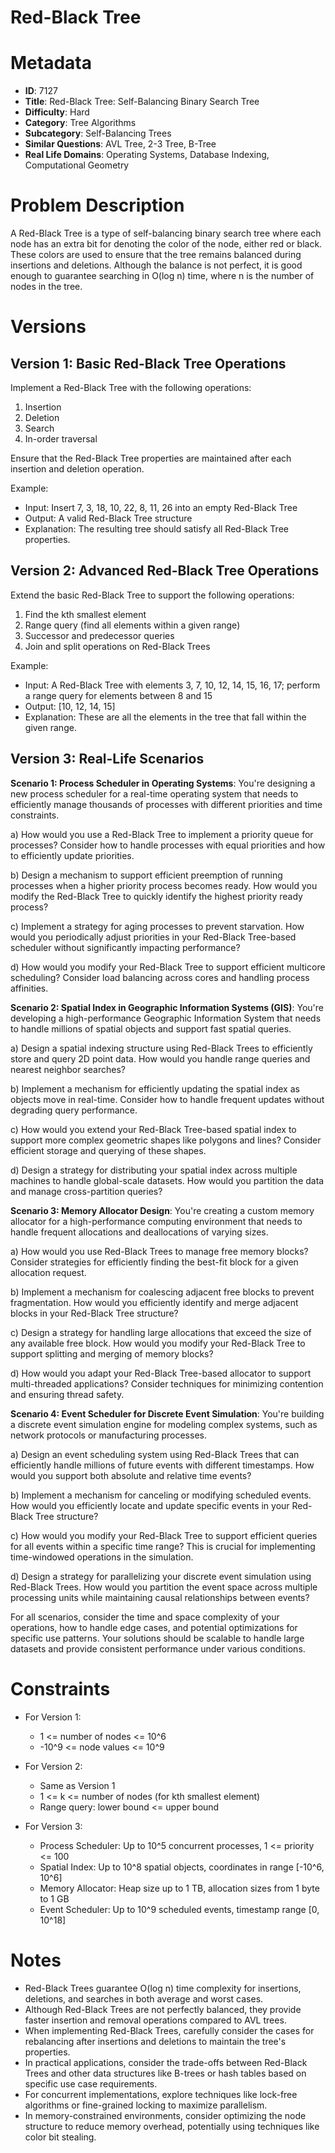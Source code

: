 # Red-Black Tree

# Metadata

- **ID**: 7127
- **Title**: Red-Black Tree: Self-Balancing Binary Search Tree
- **Difficulty**: Hard
- **Category**: Tree Algorithms
- **Subcategory**: Self-Balancing Trees
- **Similar Questions**: AVL Tree, 2-3 Tree, B-Tree
- **Real Life Domains**: Operating Systems, Database Indexing, Computational Geometry

# Problem Description

A Red-Black Tree is a type of self-balancing binary search tree where each node has an extra bit for denoting the color of the node, either red or black. These colors are used to ensure that the tree remains balanced during insertions and deletions. Although the balance is not perfect, it is good enough to guarantee searching in O(log n) time, where n is the number of nodes in the tree.

# Versions

## Version 1: Basic Red-Black Tree Operations

Implement a Red-Black Tree with the following operations:

1. Insertion
2. Deletion
3. Search
4. In-order traversal

Ensure that the Red-Black Tree properties are maintained after each insertion and deletion operation.

Example:

- Input: Insert 7, 3, 18, 10, 22, 8, 11, 26 into an empty Red-Black Tree
- Output: A valid Red-Black Tree structure
- Explanation: The resulting tree should satisfy all Red-Black Tree properties.

## Version 2: Advanced Red-Black Tree Operations

Extend the basic Red-Black Tree to support the following operations:

1. Find the kth smallest element
2. Range query (find all elements within a given range)
3. Successor and predecessor queries
4. Join and split operations on Red-Black Trees

Example:

- Input: A Red-Black Tree with elements 3, 7, 10, 12, 14, 15, 16, 17; perform a range query for elements between 8 and 15
- Output: [10, 12, 14, 15]
- Explanation: These are all the elements in the tree that fall within the given range.

## Version 3: Real-Life Scenarios

**Scenario 1: Process Scheduler in Operating Systems**:
You're designing a new process scheduler for a real-time operating system that needs to efficiently manage thousands of processes with different priorities and time constraints.

a) How would you use a Red-Black Tree to implement a priority queue for processes? Consider how to handle processes with equal priorities and how to efficiently update priorities.

b) Design a mechanism to support efficient preemption of running processes when a higher priority process becomes ready. How would you modify the Red-Black Tree to quickly identify the highest priority ready process?

c) Implement a strategy for aging processes to prevent starvation. How would you periodically adjust priorities in your Red-Black Tree-based scheduler without significantly impacting performance?

d) How would you modify your Red-Black Tree to support efficient multicore scheduling? Consider load balancing across cores and handling process affinities.

**Scenario 2: Spatial Index in Geographic Information Systems (GIS)**:
You're developing a high-performance Geographic Information System that needs to handle millions of spatial objects and support fast spatial queries.

a) Design a spatial indexing structure using Red-Black Trees to efficiently store and query 2D point data. How would you handle range queries and nearest neighbor searches?

b) Implement a mechanism for efficiently updating the spatial index as objects move in real-time. Consider how to handle frequent updates without degrading query performance.

c) How would you extend your Red-Black Tree-based spatial index to support more complex geometric shapes like polygons and lines? Consider efficient storage and querying of these shapes.

d) Design a strategy for distributing your spatial index across multiple machines to handle global-scale datasets. How would you partition the data and manage cross-partition queries?

**Scenario 3: Memory Allocator Design**:
You're creating a custom memory allocator for a high-performance computing environment that needs to handle frequent allocations and deallocations of varying sizes.

a) How would you use Red-Black Trees to manage free memory blocks? Consider strategies for efficiently finding the best-fit block for a given allocation request.

b) Implement a mechanism for coalescing adjacent free blocks to prevent fragmentation. How would you efficiently identify and merge adjacent blocks in your Red-Black Tree structure?

c) Design a strategy for handling large allocations that exceed the size of any available free block. How would you modify your Red-Black Tree to support splitting and merging of memory blocks?

d) How would you adapt your Red-Black Tree-based allocator to support multi-threaded applications? Consider techniques for minimizing contention and ensuring thread safety.

**Scenario 4: Event Scheduler for Discrete Event Simulation**:
You're building a discrete event simulation engine for modeling complex systems, such as network protocols or manufacturing processes.

a) Design an event scheduling system using Red-Black Trees that can efficiently handle millions of future events with different timestamps. How would you support both absolute and relative time events?

b) Implement a mechanism for canceling or modifying scheduled events. How would you efficiently locate and update specific events in your Red-Black Tree structure?

c) How would you modify your Red-Black Tree to support efficient queries for all events within a specific time range? This is crucial for implementing time-windowed operations in the simulation.

d) Design a strategy for parallelizing your discrete event simulation using Red-Black Trees. How would you partition the event space across multiple processing units while maintaining causal relationships between events?

For all scenarios, consider the time and space complexity of your operations, how to handle edge cases, and potential optimizations for specific use patterns. Your solutions should be scalable to handle large datasets and provide consistent performance under various conditions.

# Constraints

- For Version 1:

  - 1 <= number of nodes <= 10^6
  - -10^9 <= node values <= 10^9

- For Version 2:

  - Same as Version 1
  - 1 <= k <= number of nodes (for kth smallest element)
  - Range query: lower bound <= upper bound

- For Version 3:
  - Process Scheduler: Up to 10^5 concurrent processes, 1 <= priority <= 100
  - Spatial Index: Up to 10^8 spatial objects, coordinates in range [-10^6, 10^6]
  - Memory Allocator: Heap size up to 1 TB, allocation sizes from 1 byte to 1 GB
  - Event Scheduler: Up to 10^9 scheduled events, timestamp range [0, 10^18]

# Notes

- Red-Black Trees guarantee O(log n) time complexity for insertions, deletions, and searches in both average and worst cases.
- Although Red-Black Trees are not perfectly balanced, they provide faster insertion and removal operations compared to AVL trees.
- When implementing Red-Black Trees, carefully consider the cases for rebalancing after insertions and deletions to maintain the tree's properties.
- In practical applications, consider the trade-offs between Red-Black Trees and other data structures like B-trees or hash tables based on specific use case requirements.
- For concurrent implementations, explore techniques like lock-free algorithms or fine-grained locking to maximize parallelism.
- In memory-constrained environments, consider optimizing the node structure to reduce memory overhead, potentially using techniques like color bit stealing.
